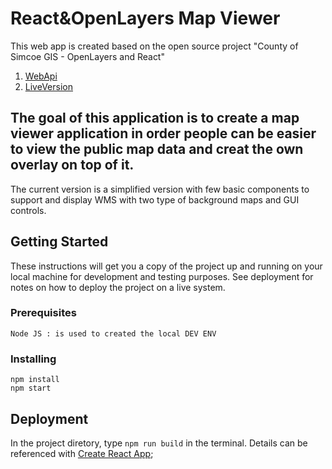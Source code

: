 # React&OpenLayers Map Viewer
This web app is created based on the open source project "County of Simcoe GIS - OpenLayers and React" 
1. [WebApi](https://github.com/county-of-simcoe-gis/SimcoeCountyWebApi)
2. [LiveVersion](https://opengis.simcoe.ca/public) 

## The goal of this application is to create a map viewer application in order people can be easier to view the public map data and creat the own overlay on top of it. 

The current version is a simplified version with few basic components to support and display WMS with two type of background maps and GUI controls.


## Getting Started

These instructions will get you a copy of the project up and running on your local machine for development and testing purposes. See deployment for notes on how to deploy the project on a live system.

### Prerequisites

```
Node JS : is used to created the local DEV ENV
```

### Installing

```
npm install
npm start
```

## Deployment

In the project diretory, type `npm run build` in the terminal. Details can be referenced  with [Create React App](https://github.com/facebook/create-react-app);

